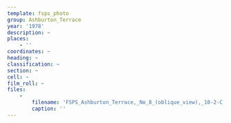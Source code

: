 ```yaml
---
template: fsps_photo
group: Ashburton_Terrace
year: '1978'
description: ~
places:
    - ''
coordinates: ~
heading: ~
classification: ~
section: ~
cell: ~
film_roll: ~
files:
    -
        filename: 'FSPS_Ashburton_Terrace,_No_8_(oblique_view),_10-2-C,_1978.png'
        caption: ''
---
```

